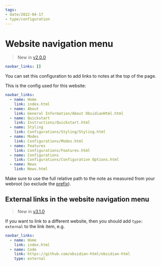 ```yaml
---
tags:
- date/2022-04-17
- type/configuration
---
```

# Website navigation menu


> New in [v2.0.0](/not_created.md)

``` yaml
navbar_links: []  
```


You can set this configuration to add links to notes at the top of the page. 

This is the config used for this website:

``` yaml
navbar_links:
  - name: Home
    link: index.html
  - name: About
    link: General Information/About ObsidianHtml.html  
  - name: Quickstart
    link: Instructions/Quickstart.html
  - name: Styling
    link: Configurations/Styling/Styling.html    
  - name: Modes
    link: Configurations/Modes.html
  - name: Features
    link: Configurations/Features.html
  - name: Configurations
    link: Configurations/Configuration Options.html
  - name: News
    link: News.html    
```


Make sure to use the full relative path to the note as measured from your webroot (so exclude the [prefix](../../Configurations/Configuration%20Options.md#html-url-prefix)).

## External links in the website navigation menu
> New in [v3.1.0](/not_created.md)

If you want to link to a different website, then you should add `type: external` to the link item, e.g.

``` yaml
navbar_links:
  - name: Home
    link: index.html
  - name: Code
    link: https://github.com/obsidian-html/obsidian-html
    type: external    
```
